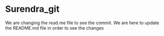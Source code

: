 # Surendra_git
We are changing the read.me file to see the commit. 
We are here to update the README.md file in order to see the changes
